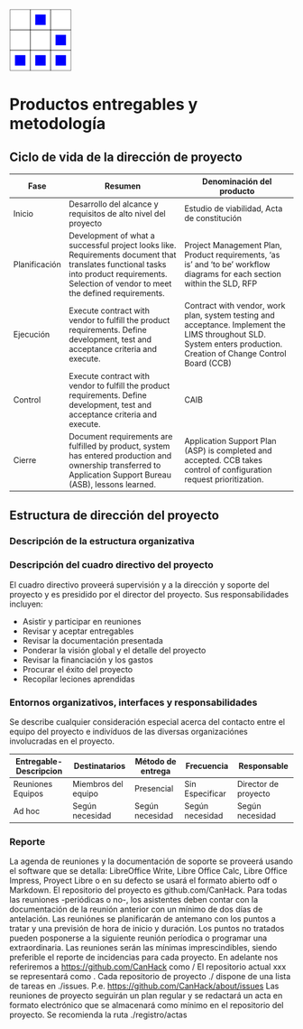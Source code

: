 

[logo]:/art/logo/canhack.png
[about_logo]:/art/logo/logo.md
[![Nuestro logo][logo]][about_logo]


Productos entregables y metodología
==================

Ciclo de vida de la dirección de proyecto
--------------

Fase | Resumen | Denominación del producto
---------- | ------- | -------------------
Inicio |Desarrollo del alcance y requisitos de alto nivel del proyecto | Estudio de viabilidad, Acta de constitución
Planificación | Development of what a successful project looks like. Requirements document that translates functional tasks into product requirements. Selection of vendor to meet the defined requirements. | Project Management Plan, Product requirements,  ‘as is’ and ‘to be’ workflow diagrams for each section within the SLD, RFP
Ejecución | Execute contract with vendor to fulfill the product requirements. Define development, test and acceptance criteria and execute.  | Contract with vendor, work plan, system testing and acceptance.  Implement the LIMS throughout SLD. System enters production. Creation of Change Control Board (CCB)
Control | Execute contract with vendor to fulfill the product requirements. Define development, test and acceptance criteria and execute.  | CAIB
Cierre |Document requirements are fulfilled by product, system has entered production and ownership transferred to Application Support Bureau (ASB), lessons learned. | Application Support Plan (ASP) is completed and accepted. CCB takes control of configuration request prioritization.


Estructura de dirección del proyecto
--------------

### Descripción de la estructura organizativa



### Descripción del cuadro directivo del proyecto

El cuadro directivo proveerá supervisión y a la dirección y soporte del
proyecto y es presidido por el director del proyecto. Sus responsabilidades
incluyen:

* Asistir y participar en reuniones
* Revisar y aceptar entregables
* Revisar la documentación presentada
* Ponderar la visión global y el detalle del proyecto
* Revisar la financiación y los gastos
* Procurar el éxito del proyecto
* Recopilar leciones aprendidas



### Entornos organizativos, interfaces y responsabilidades

Se describe cualquier consideración especial acerca del contacto entre el
equipo del proyecto e indivíduos de las diversas organizaciónes involucradas
en el proyecto.


Entregable-Descripcion | Destinatarios | Método de entrega | Frecuencia | Responsable
---------- | ------- | ------------------- | ------ | -----
Reuniones Equipos | Miembros del equipo | Presencial | Sin Especificar | Director de proyecto
Ad hoc | Según necesidad | Según necesidad | Según necesidad | Según necesidad


### Reporte

La agenda de reuniones y la documentación de soporte se proveerá usando
el software que se detalla: LibreOffice Write, Libre Office Calc, Libre Office Impress,
Proyect Libre o en su defecto se usará el formato abierto odf o Markdown.
El repositorio del proyecto es github.com/CanHack.
Para todas las reuniones -periódicas o no-, los asistentes deben contar con la documentación de la reunión anterior con un mínimo de dos días de antelación.
Las reuniónes se planificarán de antemano con los puntos a tratar y una previsión de hora de inicio y duración.
Los puntos no tratados pueden posponerse a la siguiente reunión períodica o programar una extraordinaria.
Las reuniones serán las mínimas imprescindibles, siendo preferible el reporte de incidencias para cada proyecto.
En adelante nos referiremos a https://github.com/CanHack como /
El repositorio actual xxx se representará como .
Cada repositorio de proyecto ./ dispone de una lista de tareas en ./issues.
P.e. https://github.com/CanHack/about/issues
Las reuniones de proyecto seguirán un plan regular y se redactará un acta en formato electrónico que se almacenará como mínimo en el repositorio del proyecto. Se recomienda la ruta ./registro/actas
